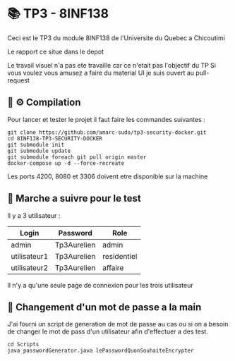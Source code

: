 # :books: TP3 - 8INF138 

Ceci est le TP3 du module 8INF138 de l'Universite du Quebec a Chicoutimi

Le rapport ce situe dans le depot

Le travail visuel n'a pas ete travaille car ce n'etait pas l'objectif du TP
Si vous voulez vous amusez a faire du material UI je suis ouvert au pull-request

## :ship: :gear: Compilation 

Pour lancer et tester le projet il faut faire les commandes suivantes :

```
git clone https://github.com/amarc-sudo/tp3-security-docker.git
cd 8INF138-TP3-SECURITY-DOCKER
git submodule init
git submodule update
git submodule foreach git pull origin master
docker-compose up -d --force-recreate
```

Les ports 4200, 8080 et 3306 doivent etre disponible sur la machine

## :walking: Marche a suivre pour le test
Il y a 3 utilisateur :

| Login        | Password    | Role        |
|--------------|-------------|-------------|
| admin        | Tp3Aurelien | admin       |
| utilisateur1 | Tp3Aurelien | residentiel |
| utilisateur2 | Tp3Aurelien | affaire     |

Il n'y a qu'une seule page de connexion pour les trois utilisateur

## :key: Changement d'un mot de passe a la main

J'ai fourni un script de generation de mot de passe au cas ou si on a besoin de changer le mot de pass d'un utilisateur afin d'effectuer a des test. 

```
cd Scripts
java passwordGenerator.java lePasswordQuonSouhaiteEncrypter
```
